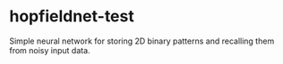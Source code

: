 # hopfieldnet-test

Simple neural network for storing 2D binary patterns and recalling them from noisy input data. 
